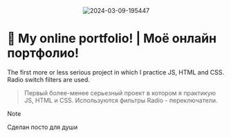 <p align="center">
  <img src="https://i.ibb.co/k1yhrmP/2024-03-09-195447.png" alt="2024-03-09-195447" border="0"></a>
</p>

# :bookmark_tabs: My online portfolio! | Моё онлайн портфолио!  
The first more or less serious project in which I practice JS, HTML and CSS. Radio switch filters are used.
> Первый более-менее серьезный проект в котором я практикую  JS, HTML и CSS. Используются фильтры Radio - переключатели.

> [!NOTE] 
> Сделан посто для души
